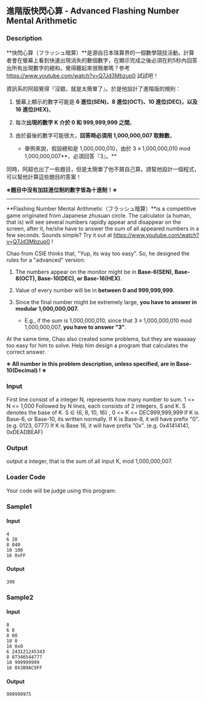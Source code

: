 進階版快閃心算 - Advanced Flashing Number Mental Arithmetic
-----------------------------------------------------------

### Description

<div>

**快閃心算（フラッシュ暗算）**是源自日本珠算界的一個數學競技活動。計算者會在螢幕上看到快速出現消失的數個數字，在顯示完成之後必須在約5秒內回答出所有出現數字的總和。覺得聽起來很簡單嗎？參考
<https://www.youtube.com/watch?v=Q7Jd3Mbzup0> 試試吧！

資訊系的阿超覺得『沒錯，就是太簡單了』。於是他設計了進階版的規則：

1.  螢幕上顯示的數字可能是 **6 進位(SEN)、8 進位(OCT)、10
    進位(DEC)，以及16 進位(HEX)**。

2.  每次**出現的數字 K 介於 0 和 999,999,999 之間**。

3.  由於最後的數字可能很大，**回答時必須用 1,000,000,007 取餘數**。

    -   舉例來說，假設總和是 1,000,000,010，由於 3 ≡ 1,000,000,010 mod
        1,000,000,007**，必須回答『3』。**

同時，阿超也出了一些題目，但是太簡單了他不屑自己算。請幫他設計一個程式，可以幫他計算這些題目的答案！

**※題目中沒有加註進位制的數字皆為十進制！※**

------------------------------------------------------------------------

**Flashing Number Mental Arithmetic（フラッシュ暗算）**is a competitive
game originated from Japanese zhusuan circle. The calculator (a human,
that is) will see several numbers rapidly appear and disappear on the
screen, after it, he/she have to answer the sum of all appeared numbers
in a few seconds. Sounds simple? Try it out at
<https://www.youtube.com/watch?v=Q7Jd3Mbzup0> !

Chao from CSIE thinks that, \"Yup, its way too easy\". So, he designed
the rules for a \"advanced\" version:

1.  The numbers appear on the monitor might be in **Base-6(SEN),
    Base-8(OCT), Base-10(DEC), or Base-16(HEX)**.

2.  Value of every number will be in **between 0 and 999,999,999**.

3.  Since the final number might be extremely large, **you have to
    answer in modular 1,000,000,007.**

    -   E.g., if the sum is 1,000,000,010, since that 3 ≡ 1,000,000,010
        mod 1,000,000,007, **you have to answer \"3\"**.

At the same time, Chao also created some problems, but they are waaaaay
too easy for him to solve. Help him design a program that calculates the
correct answer.

**※ All number in this problem description, unless specified, are in
Base-10(Decimal) ! ※**

</div>

### Input

First line consist of a integer N, represents how many number to sum. 1
\<= N \<= 1,000 Followed by N lines, each consists of 2 integers, S and
K. S denotes the base of K. S ∈ {6, 8, 10, 16} , 0 \<= K \<=
DEC999,999,999 If K is Base-6, or Base-10, its written normally. If K is
Base-8, it will have prefix \"0\". (e.g. 0123, 0777) If K is Base 16, it
will have prefix \"0x\". (e.g. 0x41414141, 0xDEADBEAF)

### Output

output a integer, that is the sum of all input K, mod 1,000,000,007.

### Loader Code

<div>

Your code will be judge using this program:

</div>

<div>

### Sample1

#### Input

    4
    6 20
    8 040
    10 100
    16 0xFF

#### Output

    399

</div>

<div>

### Sample2

#### Input

    8
    6 0
    8 00
    10 0
    16 0x0
    6 243121245343
    8 07346544777
    10 999999999
    16 0X3B9AC9FF

#### Output

    999999975

</div>
